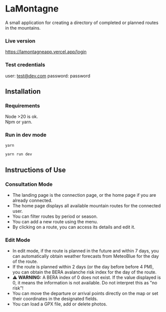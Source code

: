 # LaMontagne

A small application for creating a directory of completed or planned routes in the mountains.

### Live version

https://lamontagneapp.vercel.app/login

### Test credentials

user: test@dev.com
password: password

## Installation

### Requirements

Node >20 is ok.  
Npm or yarn.

### Run in dev mode

```bash
yarn
```

```bash
yarn run dev
```

## Instructions of Use

### Consultation Mode

-   The landing page is the connection page, or the home page if you are already connected.
-   The home page displays all available mountain routes for the connected user.
-   You can filter routes by period or season.
-   You can add a new route using the menu.
-   By clicking on a route, you can access its details and edit it.

### Edit Mode

-   In edit mode, if the route is planned in the future and within 7 days, you can automatically obtain weather forecasts from MeteoBlue for the day of the route.
-   If the route is planned within 2 days (or the day before before 4 PM), you can obtain the BERA avalanche risk index for the day of the route.
-   ⚠️ **WARNING:** A BERA index of 0 does not exist. If the value displayed is 0, it means the information is not available. Do not interpret this as "no risk"!
-   You can move the departure or arrival points directly on the map or set their coordinates in the designated fields.
-   You can load a GPX file, add or delete photos.
